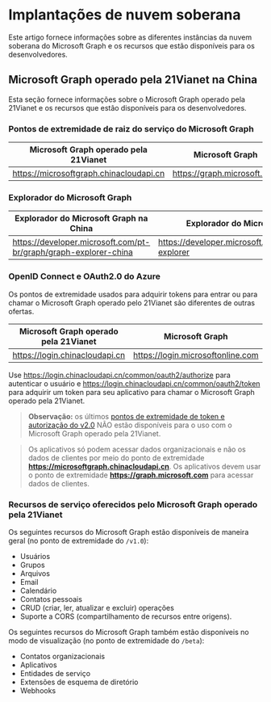 # <a name="sovereign-cloud-deployments"></a>Implantações de nuvem soberana


Este artigo fornece informações sobre as diferentes instâncias da nuvem soberana do Microsoft Graph e os recursos que estão disponíveis para os desenvolvedores. 


## <a name="microsoft-graph-operated-by-21vianet-in-china"></a>Microsoft Graph operado pela 21Vianet na China

Esta seção fornece informações sobre o Microsoft Graph operado pela 21Vianet e os recursos que estão disponíveis para os desenvolvedores. 

### <a name="microsoft-graph-service-root-endpoints"></a>Pontos de extremidade de raiz do serviço do Microsoft Graph
| Microsoft Graph operado pela 21Vianet | Microsoft Graph|
|---------------------------|----------------|
| https://microsoftgraph.chinacloudapi.cn | https://graph.microsoft.com|

### <a name="microsoft-graph-explorer"></a>Explorador do Microsoft Graph
| Explorador do Microsoft Graph na China | Explorador do Microsoft Graph|
|---------------------------|----------------|
|https://developer.microsoft.com/pt-br/graph/graph-explorer-china| https://developer.microsoft.com/graph/graph-explorer|

### <a name="azure-openid-connect-and-oauth20"></a>OpenID Connect e OAuth2.0 do Azure
Os pontos de extremidade usados para adquirir tokens para entrar ou para chamar o Microsoft Graph operado pelo 21Vianet são diferentes de outras ofertas. 

| Microsoft Graph operado pela 21Vianet | Microsoft Graph|
|---------------------------|----------------|
| https://login.chinacloudapi.cn | https://login.microsoftonline.com|
 
Use https://login.chinacloudapi.cn/common/oauth2/authorize para autenticar o usuário e https://login.chinacloudapi.cn/common/oauth2/token para adquirir um token para seu aplicativo para chamar o Microsoft Graph operado pela 21Vianet.

> **Observação:** os últimos [pontos de extremidade de token e autorização do v2.0](https://azure.microsoft.com/en-us/documentation/articles/active-directory-appmodel-v2-overview/) NÃO estão disponíveis para o uso com o Microsoft Graph operado pela 21Vianet. 

>Os aplicativos só podem acessar dados organizacionais e não os dados de clientes por meio do ponto de extremidade **https://microsoftgraph.chinacloudapi.cn**. Os aplicativos devem usar o ponto de extremidade **https://graph.microsoft.com** para acessar dados de clientes.

### <a name="service-capabilities-offered-by-microsoft-graph-operated-by-21vianet"></a>Recursos de serviço oferecidos pelo Microsoft Graph operado pela 21Vianet
Os seguintes recursos do Microsoft Graph estão disponíveis de maneira geral (no ponto de extremidade do `/v1.0`):

* Usuários
* Grupos
* Arquivos
* Email
* Calendário
* Contatos pessoais 
* CRUD (criar, ler, atualizar e excluir) operações
* Suporte a CORS (compartilhamento de recursos entre origens).

Os seguintes recursos do Microsoft Graph também estão disponíveis no modo de visualização (no ponto de extremidade do `/beta`):

* Contatos organizacionais
* Aplicativos
* Entidades de serviço
* Extensões de esquema de diretório
* Webhooks
